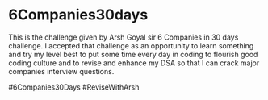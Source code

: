 # 6Companies30days
This is the challenge given by Arsh Goyal sir 6 Companies in 30 days challenge. I accepted that challenge as an opportunity to learn something and try my level best to put some time every day in coding to flourish good coding culture and to revise and enhance my DSA so that I can crack major companies interview questions.

#6Companies30Days #ReviseWithArsh
